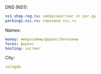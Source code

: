
DNS (NS1):
```yaml
ns1.shop.reg.ru: киберсквоттинг от рег.ру
parking1.nic.ru: парковка nic.ru
```

Names:
```yaml
money: микрозаймы/форекс/биткоины
forex: форекс
hosting: хостинг
```

City:
```yaml
vologda
```
